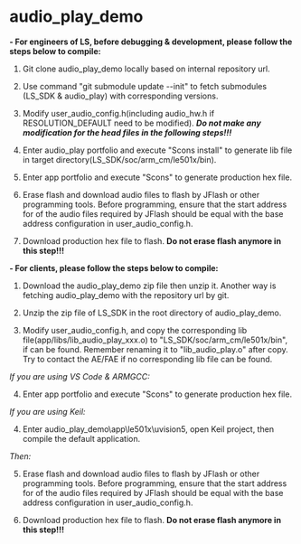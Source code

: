 # audio_play_demo


**- For engineers of LS, before debugging & development, please follow the steps below to compile:**

1. Git clone audio_play_demo locally based on internal repository url.

1. Use command "git submodule update --init" to fetch submodules (LS_SDK & audio_play) with corresponding versions.

1. Modify user_audio_config.h(including audio_hw.h if RESOLUTION_DEFAULT need to be modified). _**Do not make any modification for the head files in the following steps!!!**_

1. Enter audio_play portfolio and execute "Scons install" to generate lib file in target directory(LS_SDK/soc/arm_cm/le501x/bin).

1. Enter app portfolio and execute "Scons" to generate production hex file.

1. Erase flash and download audio files to flash by JFlash or other programming tools. Before programming, ensure that the start address for of the audio files required by JFlash should be equal with the base address configuration in user_audio_config.h.

1. Download production hex file to flash. **Do not erase flash anymore in this step!!!**

**- For clients, please follow the steps below to compile:**

1. Download the audio_play_demo zip file then unzip it. Another way is fetching audio_play_demo with the repository url by git. 

1. Unzip the zip file of LS_SDK in the root directory of audio_play_demo.

1. Modify user_audio_config.h, and copy the corresponding lib file(app/libs/lib_audio_play_xxx.o) to "LS_SDK/soc/arm_cm/le501x/bin", if can be found. Remember renaming it to "lib_audio_play.o" after copy. Try to contact the AE/FAE if no corresponding lib file can be found.

_If you are using VS Code & ARMGCC:_

4. Enter app portfolio and execute "Scons" to generate production hex file.

_If you are using Keil:_

4. Enter audio_play_demo\app\le501x\uvision5, open Keil project, then compile the default application.

_Then:_

5. Erase flash and download audio files to flash by JFlash or other programming tools. Before programming, ensure that the start address for of the audio files required by JFlash should be equal with the base address configuration in user_audio_config.h.

1. Download production hex file to flash. **Do not erase flash anymore in this step!!!**

